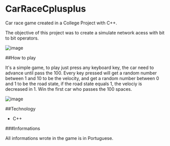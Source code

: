 # CarRaceCplusplus
Car race game created in a College Project with C++.

The objective of this project was to create a simulate network acess with bit to bit operators.

![image](https://github.com/ratelp/CarRaceCplusplus/assets/81514484/de78e4e5-0863-41cf-bd57-96e302cd0bc8)

##How to play

It's a simple game, to play just press any keyboard key, the car need to advance until pass the 100. Every key pressed will get a random number between 1 and 10 to be the velocity, and get a random number between 0 and 1 to be the road state, if the road state equals 1, the velociy is decreased in 1. Win the first car who passes the 100 spaces.

![image](https://github.com/ratelp/CarRaceCplusplus/assets/81514484/8db6652f-aa79-471c-addc-3605198b65a3)

##Technology

- C++

###Informations

All informations wrote in the game is in Portuguese.
